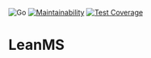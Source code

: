 ![Go](https://github.com/lean-ms/lean-ms/workflows/Go/badge.svg) [![Maintainability](https://api.codeclimate.com/v1/badges/99535e2bfee76d7ab35b/maintainability)](https://codeclimate.com/github/lean-ms/lean-ms/maintainability) [![Test Coverage](https://api.codeclimate.com/v1/badges/99535e2bfee76d7ab35b/test_coverage)](https://codeclimate.com/github/lean-ms/lean-ms/test_coverage)

# LeanMS 
